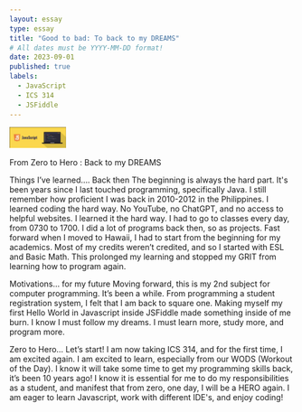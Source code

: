 ```yaml
---
layout: essay
type: essay
title: "Good to bad: To back to my DREAMS"
# All dates must be YYYY-MM-DD format!
date: 2023-09-01
published: true
labels:
  - JavaScript
  - ICS 314
  - JSFiddle
---
```


<img width="100px" class="rounded float-start pe-4" src="../img/javascript1.jpg">

From Zero to Hero : Back to my DREAMS

Things I’ve learned…. Back then
The beginning is always the hard part. It's been years since I last touched programming, specificaIly Java. I still remember how proficient I was back in 2010-2012 in the Philippines. I learned coding the hard way. No YouTube, no ChatGPT, and no access to helpful websites. I learned it the hard way. I had to go to classes every day, from 0730 to 1700. I did a lot of programs back then, so as projects. Fast forward when I moved to Hawaii, I had to start from the beginning for my academics. Most of my credits weren’t credited, and so I started with ESL and Basic Math. This prolonged my learning and stopped my GRIT from learning how to program again.

Motivations… for my future
Moving forward, this is my 2nd subject for computer programming. It’s been a while. From programming a student registration system, I felt that I am back to square one. Making myself my first Hello World in Javascript inside JSFiddle made something inside of me burn. I know I must follow my dreams. I must learn more, study more, and program more. 

Zero to Hero… Let’s start!
I am now taking ICS 314, and for the first time, I am excited again. I am excited to learn, especially from our WODS (Workout of the Day). I know it will take some time to get my programming skills back, it’s been 10 years ago! I know it is essential for me to do my responsibilities as a student, and manifest that from zero, one day, I will be a HERO again. I am eager to learn Javascript, work with different IDE's, and enjoy coding!
